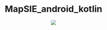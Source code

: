 <div align="center">
  <h1>MapSIE_android_kotlin</h1>
  <p>
    <img src="https://github.com/diffngood/MapSIE_android_kotlin/assets/103239379/7b943cfd-c7e9-4bd4-be5e-bcf2e326b0a3">
  </p>
</div>
